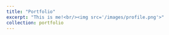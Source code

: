```yaml
---
title: "Portfolio"
excerpt: "This is me!<br/><img src='/images/profile.png'>"
collection: portfolio
---
```

